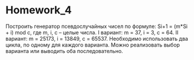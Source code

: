 # Homework_4
Построить генератор псевдослучайных чисел по формуле:
Si+1 = (m*Si + i) mod c,
где m, i, c – целые числа.
I вариант: m = 37, i = 3, c = 64.
II вариант: m = 25173, i = 13849, c = 65537.
Необходимо использовать два цикла, по одному для каждого варианта. Можно
реализовать выбор варианта или выводить оба последовательно.

